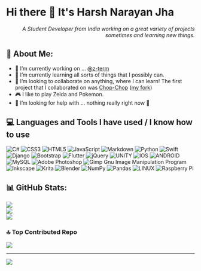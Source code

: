 # Hi there 👋 It's Harsh Narayan Jha
<p align="right"><i>A Student Developer from India working on a great variety of projects sometimes and learning new things.</i></p>

## 💫 About Me:
- 🔭 I’m currently working on ... [@z-term](https://github.com/z-term/zterm)
- 🌱 I’m currently learning all sorts of things that I possibly can.
- 👯 I’m looking to collaborate on anything, where I can learn! The first project that I collaborated on was [Chop-Chop](https://github.com/UnityTechnologies/Open-Project-1) ([my fork](https://github.com/HarshNarayanJha/Open-Project-1))
- 🎮 I like to play Zelda and Pokemon.
- 🤔 I’m looking for help with ... nothing really right now 🤔

## 💻 Languages and Tools I have used / I know how to use
![C#](https://img.shields.io/badge/c%23-%23239120.svg?style=for-the-badge&logo=c-sharp&logoColor=white) ![CSS3](https://img.shields.io/badge/css3-%231572B6.svg?style=for-the-badge&logo=css3&logoColor=white) ![HTML5](https://img.shields.io/badge/html5-%23E34F26.svg?style=for-the-badge&logo=html5&logoColor=white) ![JavaScript](https://img.shields.io/badge/javascript-%23323330.svg?style=for-the-badge&logo=javascript&logoColor=%23F7DF1E) ![Markdown](https://img.shields.io/badge/markdown-%23000000.svg?style=for-the-badge&logo=markdown&logoColor=white) ![Python](https://img.shields.io/badge/python-3670A0?style=for-the-badge&logo=python&logoColor=ffdd54) ![Swift](https://img.shields.io/badge/swift-F54A2A?style=for-the-badge&logo=swift&logoColor=white) ![Django](https://img.shields.io/badge/django-%23092E20.svg?style=for-the-badge&logo=django&logoColor=white) ![Bootstrap](https://img.shields.io/badge/bootstrap-%23563D7C.svg?style=for-the-badge&logo=bootstrap&logoColor=white) ![Flutter](https://img.shields.io/badge/Flutter-%2302569B.svg?style=for-the-badge&logo=Flutter&logoColor=white) ![jQuery](https://img.shields.io/badge/jquery-%230769AD.svg?style=for-the-badge&logo=jquery&logoColor=white) ![UNITY](https://img.shields.io/badge/Unity-%2320232a.svg?style=for-the-badge&logo=unity&logoColor=white) ![IOS](https://img.shields.io/badge/IOS-%2320232a.svg?style=for-the-badge&logo=apple&logoColor=white) ![ANDROID](https://img.shields.io/badge/android-%2320232a.svg?style=for-the-badge&logo=android&logoColor=%a4c639) ![MySQL](https://img.shields.io/badge/mysql-%2300f.svg?style=for-the-badge&logo=mysql&logoColor=white) ![Adobe Photoshop](https://img.shields.io/badge/adobephotoshop-%2331A8FF.svg?style=for-the-badge&logo=adobephotoshop&logoColor=white) ![Gimp Gnu Image Manipulation Program](https://img.shields.io/badge/Gimp-657D8B?style=for-the-badge&logo=gimp&logoColor=FFFFFF) ![Inkscape](https://img.shields.io/badge/Inkscape-e0e0e0?style=for-the-badge&logo=inkscape&logoColor=080A13) ![Krita](https://img.shields.io/badge/Krita-203759?style=for-the-badge&logo=krita&logoColor=EEF37B) ![Blender](https://img.shields.io/badge/blender-%23F5792A.svg?style=for-the-badge&logo=blender&logoColor=white) ![NumPy](https://img.shields.io/badge/numpy-%23013243.svg?style=for-the-badge&logo=numpy&logoColor=white) ![Pandas](https://img.shields.io/badge/pandas-%23150458.svg?style=for-the-badge&logo=pandas&logoColor=white) ![LINUX](https://img.shields.io/badge/Linux-FCC624?style=for-the-badge&logo=linux&logoColor=black) ![Raspberry Pi](https://img.shields.io/badge/-RaspberryPi-C51A4A?style=for-the-badge&logo=Raspberry-Pi)

## 📊 GitHub Stats:
![](https://github-readme-stats.vercel.app/api?username=HarshNarayanJha&theme=onedark&hide_border=false&include_all_commits=false&count_private=true)<br/>
![](https://github-readme-streak-stats.herokuapp.com/?user=HarshNarayanJha&theme=onedark&hide_border=false)<br/>
![](https://github-readme-stats.vercel.app/api/top-langs/?username=HarshNarayanJha&theme=onedark&hide_border=false&include_all_commits=false&count_private=true&layout=compact)

### 🔝 Top Contributed Repo
![](https://github-contributor-stats.vercel.app/api?username=HarshNarayanJha&limit=5&theme=dark&combine_all_yearly_contributions=true)

---
[![](https://visitcount.itsvg.in/api?id=HarshNarayanJha&icon=2&color=1)](https://visitcount.itsvg.in)

<!--
**HarshNarayanJha/HarshNarayanJha** is a ✨ _special_ ✨ repository because its `README.md` (this file) appears on your GitHub profile.

Here are some ideas to get you started:
-->

